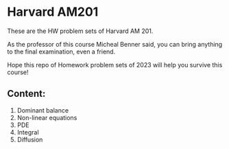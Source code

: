 # Harvard AM201

These are the HW problem sets of Harvard AM 201. 

As the professor of this course Micheal Benner said, you can bring anything to the final examination, even a friend.

Hope this repo of Homework problem sets of 2023 will help you survive this course!

## Content:
1. Dominant balance
2. Non-linear equations
3. PDE
4. Integral
5. Diffusion
